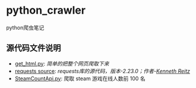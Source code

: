 # python_crawler
python爬虫笔记
## 源代码文件说明
* [get_html.py](https://github.com/Yangbin-v/python_crawler/blob/master/get_html.py): *简单的把整个网页爬取下来*
* [requests source](https://github.com/Yangbin-v/python_crawler/tree/master/requests): *requests库的源代码，版本-2.23.0；作者-[Kenneth Reitz](https://github.com/kennethreitz-archive)*
* [SteamCountApi.py](https://github.com/Yangbin-v/python_crawler/blob/master/SteamCountApi.py): 爬取 steam 游戏在线人数前 100 名
